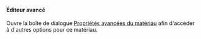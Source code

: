 #### Éditeur avancé
Ouvre la boîte de dialogue [Propriétés avancées du matériau](material-type-advanced.html) afin d'accéder à d'autres options pour ce matériau.
